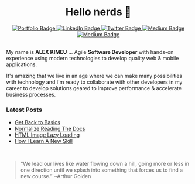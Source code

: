 <h1 align="center">Hello nerds 👋</h1>

<div align="center">
  <a href="https://www.alex-kimeu.com/">
    <img src="https://img.shields.io/website?style=for-the-badge&down_message=offline&up_color=red&up_message=online&url=https%3A%2F%2Falex-kimeu.com" alt="Portfolio Badge"/>
  </a>
  <a href="https://www.linkedin.com/in/alexkimeu/">
    <img src="https://img.shields.io/badge/LinkedIn-blue?style=for-the-badge&logo=linkedin&logoColor=white" alt="LinkedIn Badge"/>
  </a>
  <a href="https://twitter.com/alekskimeu">
    <img src="https://img.shields.io/badge/Twitter-blue?style=for-the-badge&logo=twitter&logoColor=white" alt="Twitter Badge"/>
  </a>
  <a href="https://medium.com/@alexkimeu">
    <img src="https://img.shields.io/badge/Medium-black?style=for-the-badge&logo=medium&logoColor=white" alt="Medium Badge"/>
  </a>
  <a href="https://aleks.hashnode.dev/">
    <img src="https://img.shields.io/badge/Hashnode-blur?style=for-the-badge&logo=hashnode&logoColor=white" alt="Medium Badge"/>
  </a>
</div>

<br>
<p>
My name is <b>ALEX KIMEU</b> ... Agile <b>Software Developer</b> with hands-on experience
using modern technologies to develop quality web &
mobile applications.

It's amazing that we live in an age where we can make many possibilities with technology and I'm ready to collaborate with other developers in my career to develop solutions geared to improve performance & accelerate business processes.

</p>

<!-- <h3 align="center">Languages and Tools</h3>

<p align="center">
<a href="https://tailwindcss.com/" target="_blank" rel="noreferrer">
<img src="https://raw.githubusercontent.com/tailwindlabs/tailwindcss/master/.github/logo-light.svg" alt="tailwind css" width="50" height="50"/>
</a>
<a href="https://developer.mozilla.org/en-US/docs/Web/JavaScript" target="_blank" rel="noreferrer">
<img src="https://raw.githubusercontent.com/devicons/devicon/master/icons/javascript/javascript-original.svg" alt="javascript" width="50" height="50"/>
</a>
<a href="https://reactjs.org/" target="_blank" rel="noreferrer">
<img src="https://raw.githubusercontent.com/devicons/devicon/master/icons/react/react-original-wordmark.svg" alt="react" width="50" height="50"/>
</a>
<a href="https://redux.js.org" target="_blank" rel="noreferrer">
<img src="https://raw.githubusercontent.com/devicons/devicon/master/icons/redux/redux-original.svg" alt="redux" width="50" height="50"/>
</a>
<a href="https://nextjs.org/" target="_blank" rel="noreferrer">
<img src="https://cdn.worldvectorlogo.com/logos/nextjs-2.svg" alt="nextjs" width="50" height="50"/>
</a>

<a href="https://nodejs.org" target="_blank" rel="noreferrer">
<img src="https://raw.githubusercontent.com/devicons/devicon/master/icons/nodejs/nodejs-original-wordmark.svg" alt="nodejs" width="50" height="50"/>
</a>
<a href="https://laravel.com/" target="_blank" rel="noreferrer">
<img src="https://raw.githubusercontent.com/devicons/devicon/master/icons/laravel/laravel-plain-wordmark.svg" alt="laravel" width="50" height="50"/>
</a>

<a href="https://www.mongodb.com/" target="_blank" rel="noreferrer">
<img src="https://raw.githubusercontent.com/devicons/devicon/master/icons/mongodb/mongodb-original-wordmark.svg" alt="mongodb" width="50" height="50"/>
</a>
<a href="https://www.mysql.com/" target="_blank" rel="noreferrer">
<img src="https://raw.githubusercontent.com/devicons/devicon/master/icons/mysql/mysql-original-wordmark.svg" alt="mysql" width="50" height="50"/>
</a>

<a href="https://reactnative.dev/" target="_blank" rel="noreferrer">
<img src="https://reactnative.dev/img/header_logo.svg" alt="reactnative" width="50" height="50"/>
</a>
<a href="https://openjdk.java.net/" target="_blank" rel="noreferrer">
<img src="https://raw.githubusercontent.com/github/explore/5b3600551e122a3277c2c5368af2ad5725ffa9a1/topics/java/java.png" alt="Java" width="50" height="50"/>
</a>
</p> -->

<!-- <h3 align="center">Coding Stats</h3>

<table>
<tr>
<td>

[![GitHub stats](https://github-readme-stats.vercel.app/api?username=alekskimeu&count_private=true&show_icons=true&theme=merko&hide_title=true)](https://github.com/alekskimeu/github-readme-stats)

</td>
<td>

[![Top Langs](https://github-readme-stats.vercel.app/api/top-langs/?username=alekskimeu&layout=compact&theme=merko&hide_title=true)](https://github.com/alekskimeu/github-readme-stats)

</td>

</tr>
<tr>
<td>

[![GitHub Streak](http://github-readme-streak-stats.herokuapp.com?user=alekskimeu&theme=merko)](https://git.io/streak-stats)

</td>
<td>

[![wakatime stats](https://github-readme-stats.vercel.app/api/wakatime?username=alekskimeu&layout=compact&theme=merko&hide=XML,Other,Groovy,Git%20Config,Gitignore%20file)](https://github.com/alekskimeu/github-readme-stats)

</td>
</tr>
</table> -->

<h3>Latest Posts</h3>

<!-- BLOG-POST-LIST:START -->
- [Get Back to Basics](https://aleks.hashnode.dev/get-back-to-basics)
- [Normalize Reading The Docs](https://aleks.hashnode.dev/normalize-reading-the-docs)
- [HTML Image Lazy Loading](https://aleks.hashnode.dev/html-image-lazy-loading)
- [How I Learn A New Skill](https://aleks.hashnode.dev/how-i-learn-a-new-skill)
<!-- BLOG-POST-LIST:END -->

<br>

> “We lead our lives like water flowing down a hill, going more or less in one direction until we splash into something that forces us to find a new course.” ~Arthur Golden

>
